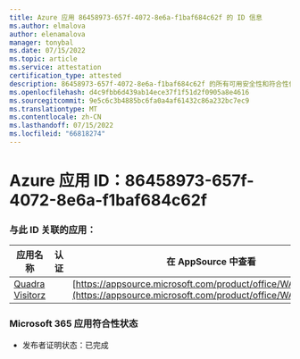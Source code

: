```yaml
---
title: Azure 应用 86458973-657f-4072-8e6a-f1baf684c62f 的 ID 信息
ms.author: elmalova
author: elenamalova
manager: tonybal
ms.date: 07/15/2022
ms.topic: article
ms.service: attestation
certification_type: attested
description: 86458973-657f-4072-8e6a-f1baf684c62f 的所有可用安全性和符合性信息。
ms.openlocfilehash: d4c9fbb6d439ab14ece37f1f51d2f0905a8e4616
ms.sourcegitcommit: 9e5c6c3b4885bc6fa0a4af61432c86a232bc7ec9
ms.translationtype: MT
ms.contentlocale: zh-CN
ms.lasthandoff: 07/15/2022
ms.locfileid: "66818274"
---
```

# <a name="azure-app-id-86458973-657f-4072-8e6a-f1baf684c62f"></a>Azure 应用 ID：86458973-657f-4072-8e6a-f1baf684c62f


### <a name="apps-associated-with-this-id"></a>与此 ID 关联的应用：
| **应用名称** | **认证** | **在 AppSource 中查看** |
|--------------|---------------|-----------------------|
| [Quadra Visitorz](../forward/WA200004199.md) |  | [https://appsource.microsoft.com/product/office/WA200004199](https://appsource.microsoft.com/product/office/WA200004199) |

### <a name="microsoft-365-app-compliance-status"></a>Microsoft 365 应用符合性状态
- 发布者证明状态：已完成
